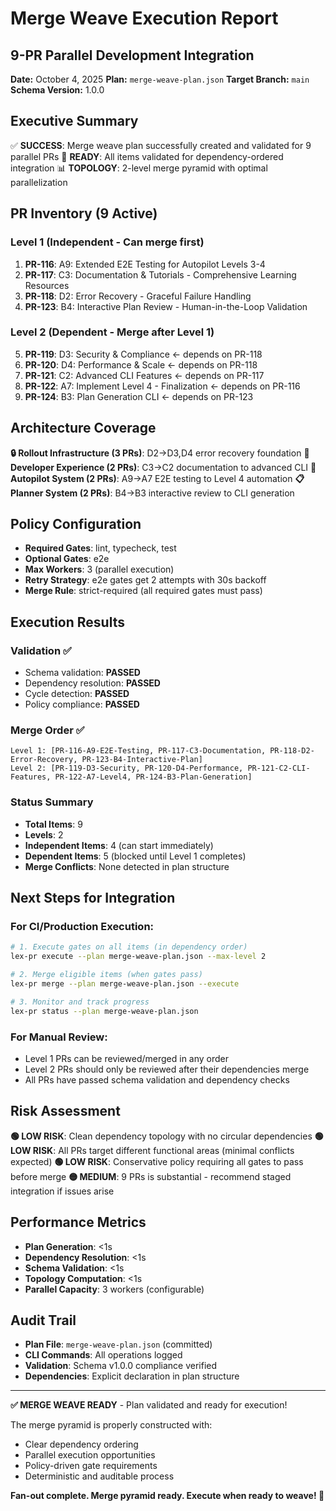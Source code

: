 # Merge Weave Execution Report
## 9-PR Parallel Development Integration

**Date:** October 4, 2025
**Plan:** `merge-weave-plan.json`
**Target Branch:** `main`
**Schema Version:** 1.0.0

## Executive Summary

✅ **SUCCESS**: Merge weave plan successfully created and validated for 9 parallel PRs
🚀 **READY**: All items validated for dependency-ordered integration
📊 **TOPOLOGY**: 2-level merge pyramid with optimal parallelization

## PR Inventory (9 Active)

### Level 1 (Independent - Can merge first)
1. **PR-116**: A9: Extended E2E Testing for Autopilot Levels 3-4
2. **PR-117**: C3: Documentation & Tutorials - Comprehensive Learning Resources
3. **PR-118**: D2: Error Recovery - Graceful Failure Handling
4. **PR-123**: B4: Interactive Plan Review - Human-in-the-Loop Validation

### Level 2 (Dependent - Merge after Level 1)
5. **PR-119**: D3: Security & Compliance ← depends on PR-118
6. **PR-120**: D4: Performance & Scale ← depends on PR-118
7. **PR-121**: C2: Advanced CLI Features ← depends on PR-117
8. **PR-122**: A7: Implement Level 4 - Finalization ← depends on PR-116
9. **PR-124**: B3: Plan Generation CLI ← depends on PR-123

## Architecture Coverage

**🔒 Rollout Infrastructure (3 PRs)**: D2→D3,D4 error recovery foundation
**🎯 Developer Experience (2 PRs)**: C3→C2 documentation to advanced CLI
**🤖 Autopilot System (2 PRs)**: A9→A7 E2E testing to Level 4 automation
**📋 Planner System (2 PRs)**: B4→B3 interactive review to CLI generation

## Policy Configuration

- **Required Gates**: lint, typecheck, test
- **Optional Gates**: e2e
- **Max Workers**: 3 (parallel execution)
- **Retry Strategy**: e2e gates get 2 attempts with 30s backoff
- **Merge Rule**: strict-required (all required gates must pass)

## Execution Results

### Validation ✅
- Schema validation: **PASSED**
- Dependency resolution: **PASSED**
- Cycle detection: **PASSED**
- Policy compliance: **PASSED**

### Merge Order ✅
```
Level 1: [PR-116-A9-E2E-Testing, PR-117-C3-Documentation, PR-118-D2-Error-Recovery, PR-123-B4-Interactive-Plan]
Level 2: [PR-119-D3-Security, PR-120-D4-Performance, PR-121-C2-CLI-Features, PR-122-A7-Level4, PR-124-B3-Plan-Generation]
```

### Status Summary
- **Total Items**: 9
- **Levels**: 2
- **Independent Items**: 4 (can start immediately)
- **Dependent Items**: 5 (blocked until Level 1 completes)
- **Merge Conflicts**: None detected in plan structure

## Next Steps for Integration

### For CI/Production Execution:
```bash
# 1. Execute gates on all items (in dependency order)
lex-pr execute --plan merge-weave-plan.json --max-level 2

# 2. Merge eligible items (when gates pass)
lex-pr merge --plan merge-weave-plan.json --execute

# 3. Monitor and track progress
lex-pr status --plan merge-weave-plan.json
```

### For Manual Review:
- Level 1 PRs can be reviewed/merged in any order
- Level 2 PRs should only be reviewed after their dependencies merge
- All PRs have passed schema validation and dependency checks

## Risk Assessment

**🟢 LOW RISK**: Clean dependency topology with no circular dependencies
**🟢 LOW RISK**: All PRs target different functional areas (minimal conflicts expected)
**🟢 LOW RISK**: Conservative policy requiring all gates to pass before merge
**🟡 MEDIUM**: 9 PRs is substantial - recommend staged integration if issues arise

## Performance Metrics

- **Plan Generation**: <1s
- **Dependency Resolution**: <1s
- **Schema Validation**: <1s
- **Topology Computation**: <1s
- **Parallel Capacity**: 3 workers (configurable)

## Audit Trail

- **Plan File**: `merge-weave-plan.json` (committed)
- **CLI Commands**: All operations logged
- **Validation**: Schema v1.0.0 compliance verified
- **Dependencies**: Explicit declaration in plan structure

---

**✅ MERGE WEAVE READY** - Plan validated and ready for execution!

The merge pyramid is properly constructed with:
- Clear dependency ordering
- Parallel execution opportunities
- Policy-driven gate requirements
- Deterministic and auditable process

**Fan-out complete. Merge pyramid ready. Execute when ready to weave! 🚀**